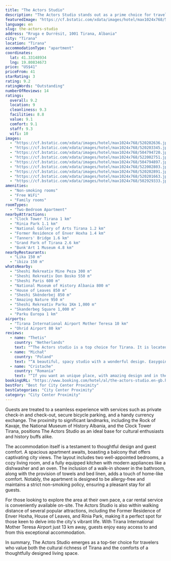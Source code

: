 ```yaml
---
title: "The Actors Studio"
description: "The Actors Studio stands out as a prime choice for travelers seeking comfort and convenience in the heart of Tirana."
featuredImage: "https://cf.bstatic.com/xdata/images/hotel/max1024x768/520202636.jpg?k=61be6747e8b7c1e130897f7cba629682ab639fd26bef3bfe96e544e0060d5e66&o=&hp=1"
language: en
slug: the-actors-studio
address: "Rruga e Durrësit, 1001 Tirana, Albania"
city: "Tirana"
location: "Tirana"
accommodationType: "apartment"
coordinates:
  lat: 41.33148934
  lng: 19.80834673
price: "US$41"
priceFrom: 41
starRating: 3
rating: 9.2
ratingWords: "Outstanding"
numberOfReviews: 14
ratings:
  overall: 9.2
  location: 9
  cleanliness: 9.3
  facilities: 8.8
  value: 9.1
  comfort: 9.1
  staff: 9.3
  wifi: 10
images:
  - "https://cf.bstatic.com/xdata/images/hotel/max1024x768/520202636.jpg?k=61be6747e8b7c1e130897f7cba629682ab639fd26bef3bfe96e544e0060d5e66&o=&hp=1"
  - "https://cf.bstatic.com/xdata/images/hotel/max1024x768/520203345.jpg?k=039edd72209c19363ee079560d3e38f46e00cc4677d3ea67e79beff737447891&o=&hp=1"
  - "https://cf.bstatic.com/xdata/images/hotel/max1024x768/504794720.jpg?k=a409bce1203c0bcdda3c9d30372f1b2eec0f8b976e41c89e947284aff0eba83c&o=&hp=1"
  - "https://cf.bstatic.com/xdata/images/hotel/max1024x768/522002751.jpg?k=06e667788f7558286584a376a31038d31b4260c10496cfd39fe79dab2413ad53&o=&hp=1"
  - "https://cf.bstatic.com/xdata/images/hotel/max1024x768/504794897.jpg?k=f9d5f015c68e6d0fdb649312cf7a01991ffde87ae2d7b567950eb3c3aa875335&o=&hp=1"
  - "https://cf.bstatic.com/xdata/images/hotel/max1024x768/522002803.jpg?k=dff670cc3b35df48dc639b315a89e5cf023348d29946833190255a6af1a57c42&o=&hp=1"
  - "https://cf.bstatic.com/xdata/images/hotel/max1024x768/520202891.jpg?k=1d3b0fb3c162c196fe6a28093f5dcda2e13cde8929abfa61a1fd6eca97bd29ce&o=&hp=1"
  - "https://cf.bstatic.com/xdata/images/hotel/max1024x768/520201663.jpg?k=6150dd75f97c01cea66a094a55a8950ecbbd6d3516232489d0bf557cca50084b&o=&hp=1"
  - "https://cf.bstatic.com/xdata/images/hotel/max1024x768/502929333.jpg?k=d91710f182d694a4d753be088ec0824675068b4a1267ffb1fa9e58674c8a5b1b&o=&hp=1"
amenities:
  - "Non-smoking rooms"
  - "Free WiFi"
  - "Family rooms"
roomTypes:
  - "Two-Bedroom Apartment"
nearbyAttractions:
  - "Clock Tower Tirana 1 km"
  - "Rinia Park 1.1 km"
  - "National Gallery of Arts Tirana 1.2 km"
  - "Former Residence of Enver Hoxha 1.4 km"
  - "Tanners' Bridge 1.6 km"
  - "Grand Park of Tirana 2.6 km"
  - "Bunk'Art 1 Museum 4.8 km"
nearbyRestaurants:
  - "Lika 150 m"
  - "ibiza 150 m"
whatsNearby:
  - "Sheshi Rekreativ Mine Peza 300 m"
  - "Sheshi Rekreativ Don Bosko 550 m"
  - "Sheshi Paris 600 m"
  - "National Museum of History Albania 800 m"
  - "House of Leaves 850 m"
  - "Sheshi Skënderbej 850 m"
  - "Amazing Nature 950 m"
  - "Sheshi Rekreativ Parku 1Km 1,000 m"
  - "Skanderbeg Square 1,000 m"
  - "Parku Europa 1 km"
airports:
  - "Tirana International Airport Mother Teresa 10 km"
  - "Ohrid Airport 80 km"
reviews:
  - name: "Thetis"
    country: "Netherlands"
    text: "“The Actors studio is a top choice for Tirana. It is located in a very central area close to the center and easy access to the airport. The facilities are great, it’s been renovated recently and it has an actors theme for decoration, making it very...”"
  - name: "Michał"
    country: "Poland"
    text: "“A beautiful, spacy studio with a wonderful design. Easygoing, communicative and very helpful owners. Great location. Highly recommended!”"
  - name: "Cristache"
    country: "Romania"
    text: "“If you want an unique place, with amazing design and in the heart of Tirana, this is the place! The apartment was squeaky clean, we also had everything that we needed: from coffee and towels to shampoo and iron. The hosts are super nice and...”"
bookingURL: "https://www.booking.com/hotel/al/the-actors-studio.en-gb.html?aid=8035640"
bestFor: "Best for City Center Proximity"
bestCategories: "City Center Proximity"
category: "City Center Proximity"
---
```


Guests are treated to a seamless experience with services such as private check-in and check-out, secure bicycle parking, and a handy currency exchange. The proximity to significant landmarks, including the Rock of Kavaje, the National Museum of History Albania, and the Clock Tower Tirana, positions The Actors Studio as an ideal base for cultural enthusiasts and history buffs alike.

The accommodation itself is a testament to thoughtful design and guest comfort. A spacious apartment awaits, boasting a balcony that offers captivating city views. The layout includes two well-appointed bedrooms, a cozy living room, and a fully equipped kitchen with modern appliances like a dishwasher and an oven. The inclusion of a walk-in shower in the bathroom, along with the provision of towels and bed linen, adds a touch of home-like comfort. Notably, the apartment is designed to be allergy-free and maintains a strict non-smoking policy, ensuring a pleasant stay for all guests.

For those looking to explore the area at their own pace, a car rental service is conveniently available on-site. The Actors Studio is also within walking distance of several popular attractions, including the Former Residence of Enver Hoxha, House of Leaves, and Rinia Park, making it a perfect spot for those keen to delve into the city's vibrant life. With Tirana International Mother Teresa Airport just 13 km away, guests enjoy easy access to and from this exceptional accommodation.

In summary, The Actors Studio emerges as a top-tier choice for travelers who value both the cultural richness of Tirana and the comforts of a thoughtfully designed living space.